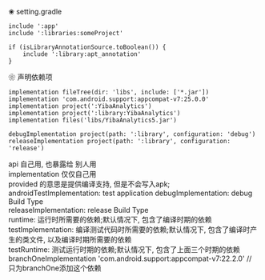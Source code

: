 ❀ setting.gradle  
```
include ':app'  
include ':libraries:someProject'  

if (isLibraryAnnotationSource.toBoolean()) {
    include ':library:apt_annotation'
}
```


❀ 声明依赖项  
```
implementation fileTree(dir: 'libs', include: ['*.jar'])  
implementation 'com.android.support:appcompat-v7:25.0.0'    
implementation project(':YibaAnalytics')    
implementation project(':library:YibaAnalytics')    
implementation files('libs/YibaAnalytics5.jar')    

debugImplementation project(path: ':library', configuration: 'debug')  
releaseImplementation project(path: ':library', configuration: 'release')    
```
api  自己用, 也暴露给 别人用  
implementation  仅仅自己用  
provided 的意思是提供编译支持, 但是不会写入apk;  
androidTestImplementation:  test application
debugImplementation:  debug Build Type  
releaseImplementation:  release Build Type  
runtime: 运行时所需要的依赖;默认情况下, 包含了编译时期的依赖  
testImplementation: 编译测试代码时所需要的依赖;默认情况下, 包含了编译时产生的类文件, 以及编译时期所需要的依赖  
testRuntime: 测试运行时期的依赖;默认情况下, 包含了上面三个时期的依赖  
branchOneImplementation 'com.android.support:appcompat-v7:22.2.0'  //  只为branchOne添加这个依赖  
